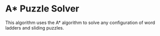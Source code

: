 # A* Puzzle Solver

This algorithm uses the A* algorithm to solve any configuration of word ladders and sliding puzzles.

